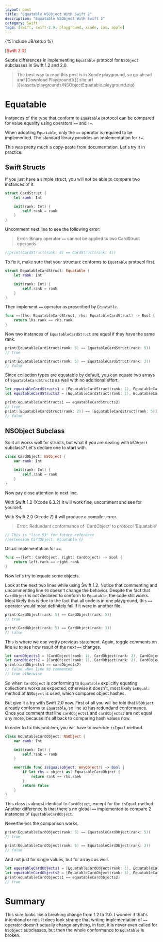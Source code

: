 ```yaml
---
layout: post
title: "Equatable NSObject With Swift 2"
description: "Equatable NSObject With Swift 2"
category: Swift
tags: [swift, swift-2.0, playground, xcode, ios, apple]
---
```

{% include JB/setup %}

[<font color="red">Swift 2.0</font>]

Subtle differences in implementing `Equatable` protocol for `NSObject` subclasses in Swift 1.2 and 2.0.

<!--more-->

> The best way to read this post is in Xcode playground, so go ahead and [Download Playground]({{ site.url }}/assets/playgrounds/NSObjectEquatable.playground.zip)

# Equatable

Instances of the type that conform to `Equatable` protocol can be compared for value equality using operators `==` and `!=`.

When adopting `Equatable`, only the `==` operator is required to be
implemented.  The standard library provides an implementation for `!=`.

This was pretty much a copy-paste from documentation. Let's try it in practice.

## Swift Structs

If you just have a simple struct, you will not be able to compare two instances of it.

```swift
struct CardStruct {
    let rank: Int

    init(rank: Int) {
        self.rank = rank
    }
}
```

Uncomment next line to see the following error:

> Error: Binary operator `==` cannot be applied to two CardStruct operands

```swift
//print(CardStruct(rank: 4) == CardStruct(rank: 4))
```

To fix it, make sure that your structure conforms to `Equatable` protocol first.

```swift
struct EquatableCardStruct: Equatable {
    let rank: Int

    init(rank: Int) {
        self.rank = rank
    }
}
```

Then implement `==` operator as prescribed by `Equatable`.

```swift
func ==(lhs: EquatableCardStruct, rhs: EquatableCardStruct) -> Bool {
    return lhs.rank == rhs.rank
}
```

Now two instances of `EquatableCardStruct` are equal if they have the same rank.

```swift
print(EquatableCardStruct(rank: 5) == EquatableCardStruct(rank: 5))
// true

print(EquatableCardStruct(rank: 5) == EquatableCardStruct(rank: 3))
// false
```

Since collection types are equatable by default, you can equate two arrays of `EquatableCardStruct`s as well with no additional effort.

```swift
let equatableCardStructs1 = [EquatableCardStruct(rank: 1), EquatableCardStruct(rank: 2), EquatableCardStruct(rank: 3)]
let equatableCardStructs2 = [EquatableCardStruct(rank: 1), EquatableCardStruct(rank: 2), EquatableCardStruct(rank: 3)]

print(equatableCardStructs1 == equatableCardStructs2)
// true
print([EquatableCardStruct(rank: 2)] == [EquatableCardStruct(rank: 5)])
// false
```

## NSObject Subclass

So it all works well for structs, but what if you are dealing with `NSObject` subclass? Let's declare one to start with.

```swift
class CardObject: NSObject {
    var rank: Int

    init(rank: Int) {
        self.rank = rank
    }
}
```

Now pay close attention to next line.

With Swift 1.2 (Xcode 6.3.2) it will work fine, uncomment and see for yourself.

With Swift 2.0 (Xcode 7) it will produce a compiler error.

> Error: Redundant conformance of 'CardObject' to protocol 'Equatable'

```swift
// This is "line 93" for future reference
//extension CardObject: Equatable {}
```

Usual implementation for `==`.

```swift
func ==(left: CardObject, right: CardObject) -> Bool {
    return left.rank == right.rank
}
```

Now let's try to equate some objects.

Look at the next two lines while using Swift 1.2. Notice that commenting and uncommenting line `93` doesn't change the behavior. Despite the fact that `CardObject` is not declared to conform to `Equatable`, the code still works. Most likely this is due to the fact that all code is in one playground, this `==` operator would most definitely fail if it were in another file.

```swift
print(CardObject(rank: 5) == CardObject(rank: 5))
// true

print(CardObject(rank: 5) == CardObject(rank: 3))
// false
```

This is where we can verify previous statement. Again, toggle comments on line `93` to see how result of the next `==` changes.

```swift
let cardObjects1 = [CardObject(rank: 1), CardObject(rank: 2), CardObject(rank: 3)]
let cardObjects2 = [CardObject(rank: 1), CardObject(rank: 2), CardObject(rank: 3)]
print(cardObjects1 == cardObjects2)
// false when line 93 commented
// true otherwise
```

So when `CardObject` is conforming to `Equatable` explicitly equating collections works as expected, otherwise it doesn't, most likely `isEqual:` method of `NSObject` is used, which compares object hashes.

But give it a try with Swift 2.0 now. First of all you will be told that `NSObject` already conforms to `Equatable`, so line `93` has redundand conformance. Once you comment that line `cardObjects1` and `cardObjects2` are not equal any more, because it's all back to comparing hash values now.

In order to fix this problem, you will have to override `isEqual` method.

```swift
class EquatableCardObject: NSObject {
    var rank: Int

    init(rank: Int) {
        self.rank = rank
    }

    override func isEqual(object: AnyObject?) -> Bool {
        if let rhs = object as? EquatableCardObject {
            return rank == rhs.rank
        }
        return false
    }
}
```

This class is almost identical to `CardObject`, except for the `isEqual` method. Another difference is that there's no global `==` implemented to compare 2 instances of `EquatableCardObject`.

Nevertheless the comparison works.

```swift
print(EquatableCardObject(rank: 5) == EquatableCardObject(rank: 5))
// true

print(EquatableCardObject(rank: 5) == EquatableCardObject(rank: 3))
// false
```

And not just for single values, but for arrays as well.

```swift
let equatableCardObjects1 = [EquatableCardObject(rank: 1), EquatableCardObject(rank: 2), EquatableCardObject(rank: 3)]
let equatableCardObjects2 = [EquatableCardObject(rank: 1), EquatableCardObject(rank: 2), EquatableCardObject(rank: 3)]
print(equatableCardObjects1 == equatableCardObjects2)
// true
```

# Summary

This sure looks like a breaking change from 1.2 to 2.0. I wonder if that's intentional or not. It does look strange that writing implementation of `==` operator doesn't actually change anything, in fact, it is never even called for `NSObject` subclasses, but then the whole conformance to `Equatable` is broken.
